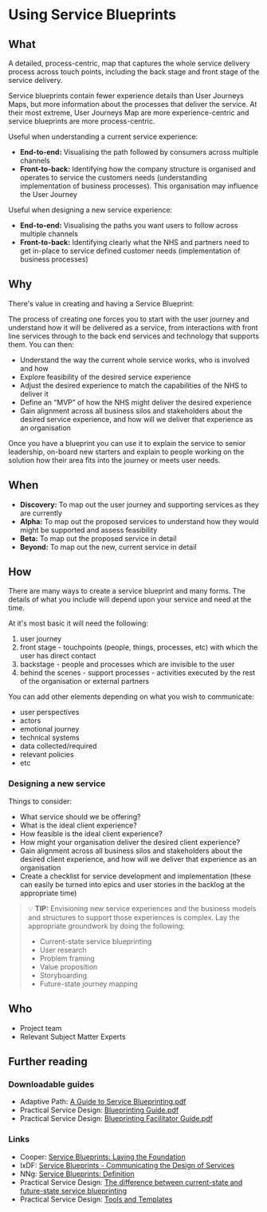 # Using Service Blueprints

## What

A detailed, process-centric, map that captures the whole service delivery process across touch points, including the back stage and front stage of the service delivery.

Service blueprints contain fewer experience details than User Journeys Maps, but more information about the processes that deliver the service. At their most extreme, User Journeys Map are more experience-centric and service blueprints are more process-centric.

Useful when understanding a current service experience:

- **End-to-end:** Visualising the path followed by consumers across multiple channels
- **Front-to-back:** Identifying how the company structure is organised and operates to service the customers needs (understanding implementation of business processes). This organisation may influence the User Journey

Useful when designing a new service experience:

- **End-to-end:** Visualising the paths you want users to follow across multiple channels
- **Front-to-back:** Identifying clearly what the NHS and partners need to get in-place to service defined customer needs (implementation of business processes)

## Why

There's value in creating and having a Service Blueprint:

The process of creating one forces you to start with the user journey and understand how it will be delivered as a service, from interactions with front line services through to the back end services and technology that supports them. You can then:

- Understand the way the current whole service works, who is involved and how
- Explore feasibility of the desired service experience
- Adjust the desired experience to match the capabilities of the NHS to deliver it
- Define an “MVP” of how the NHS might deliver the desired experience 
- Gain alignment across all business silos and stakeholders about the desired service experience, and how will we deliver that experience as an organisation 

Once you have a blueprint you can use it to explain the service to senior leadership, on-board new starters and explain to people working on the solution how their area fits into the journey or meets user needs.

## When
- **Discovery:** To map out the user journey and supporting services as they are currently
- **Alpha:** To map out the proposed services to understand how they would might be supported and assess feasibility
- **Beta:** To map out the proposed service in detail
- **Beyond:** To map out the new, current service in detail

## How
There are many ways to create a service blueprint and many forms. The details of what you include will depend upon your service and need at the time.

At it's most basic it will need the following:

1. user journey
1. front stage - touchpoints (people, things, processes, etc) with which the user has direct contact
1. backstage - people and processes which are invisible to the user
1. behind the scenes - support processes - activities executed by the rest of the organisation or external partners

You can add other elements depending on what you wish to communicate:

- user perspectives
- actors
- emotional journey
- technical systems
- data collected/required
- relevant policies
- etc

### Designing a new service

Things to consider:

- What service should we be offering?
- What is the ideal client experience?
- How feasible is the ideal client experience?
- How might your organisation deliver the desired client experience?
- Gain alignment across all business silos and stakeholders about the desired client experience, and how will we deliver that experience as an organisation 
- Create a checklist for service development and implementation (these can easily be turned into epics and user stories in the backlog at the appropriate time)

> 💡 **TIP:** Envisioning new service experiences and the business models and structures to support those experiences is complex. Lay the appropriate groundwork by doing the following:
>
>- Current-state service blueprinting 
>- User research
>- Problem framing
>- Value proposition
>- Storyboarding
>- Future-state journey mapping

## Who

- Project team
- Relevant Subject Matter Experts

## Further reading

### Downloadable guides
- Adaptive Path: [A Guide to Service Blueprinting.pdf](../pdfs/AGuideToServiceBlueprinting.pdf)
- Practical Service Design: [Blueprinting Guide.pdf](../pdfs/BlueprintingGuide.pdf)
- Practical Service Design: [Blueprinting Facilitator Guide.pdf](../pdfs/BlueprintingFacilitatorGuide.pdf)

### Links
- Cooper: [Service Blueprints: Laying the Foundation](https://www.cooper.com/journal/2014/08/service-blueprints-laying-the-foundation)
- IxDF: [Service Blueprints - Communicating the Design of Services](https://www.interaction-design.org/literature/article/service-blueprints-communicating-the-design-of-services)
- NNg: [Service Blueprints: Definition](https://www.nngroup.com/articles/service-blueprints-definition/)
- Practical Service Design: [The difference between current-state and future-state service blueprinting](https://blog.practicalservicedesign.com/the-difference-between-current-state-and-future-state-service-blueprinting-145adeb44245)
- Practical Service Design: [Tools and Templates](http://www.practicalservicedesign.com/resources/)
